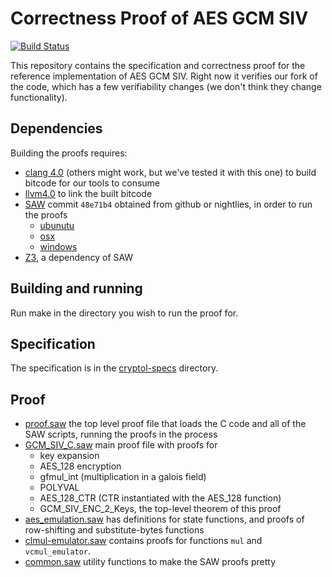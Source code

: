 # Correctness Proof of AES GCM SIV

[![Build Status](https://travis-ci.org/GaloisInc/AES-GCM-SIV-proof.svg?branch=master)](https://travis-ci.org/GaloisInc/AES-GCM-SIV-proof)

This repository contains the specification and correctness proof for the reference implementation of AES GCM SIV. Right now it verifies our fork of the code, which has a few verifiability changes (we don't think they change functionality). 

## Dependencies

Building the proofs requires:
- [clang 4.0](http://releases.llvm.org/4.0.0/tools/clang/docs/ReleaseNotes.html) (others might work, but we've tested it with this one) to build bitcode for our tools to consume
- [llvm4.0](https://releases.llvm.org/4.0.1/docs/ReleaseNotes.html) to link the built bitcode
- [SAW](http://saw.galois.com) commit `48e71b4` obtained from github or nightlies, in order to run the proofs
  - [ubunutu](https://saw.galois.com/builds/nightly/saw-0.2-2017-11-30-Ubuntu14.04-64.tar.gz)
  - [osx](https://saw.galois.com/builds/nightly/saw-0.2-2017-11-30-MacOSX-64.tar.gz)
  - [windows](https://saw.galois.com/builds/nightly/saw-0.2-2017-11-30-Windows10-Pro.zip)
- [Z3](https://github.com/Z3Prover/z3), a dependency of SAW

## Building and running

Run make in the directory you wish to run the proof for.

## Specification

The specification is in the [cryptol-specs](proof/cryptol-specs/) directory.

## Proof

- [proof.saw](proof/ref-128/proof.saw) the top level proof file that loads the C code and all of the SAW scripts, running the proofs in the process
- [GCM_SIV_C.saw](proof/ref-128/GCM_SIV_C.saw) main proof file with proofs for
  - key expansion
  - AES_128 encryption
  - gfmul_int (multiplication in a galois field)
  - POLYVAL
  - AES_128_CTR (CTR instantiated with the AES_128 function)
  - GCM_SIV_ENC_2_Keys, the top-level theorem of this proof
- [aes_emulation.saw](proof/ref-128/aes_emulation.saw) has definitions for state functions, and proofs of row-shifting and substitute-bytes functions
- [clmul-emulator.saw](proof/ref-128/clmul_emulator.saw) contains proofs for functions `mul` and `vcmul_emulator`.
- [common.saw](proof/ref-128/common.saw) utility functions to make the SAW proofs pretty